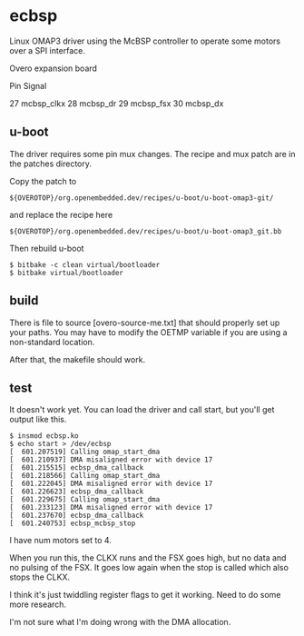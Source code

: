   ecbsp
=======

Linux OMAP3 driver using the McBSP controller to operate some motors over a
SPI interface.

Overo expansion board 

Pin	Signal

27	mcbsp_clkx
28	mcbsp_dr
29	mcbsp_fsx
30	mcbsp_dx


  u-boot
-------

The driver requires some pin mux changes. The recipe and mux patch are in the
patches directory. 

Copy the patch to 

	${OVEROTOP}/org.openembedded.dev/recipes/u-boot/u-boot-omap3-git/

and replace the recipe here

	${OVEROTOP}/org.openembedded.dev/recipes/u-boot/u-boot-omap3_git.bb


Then rebuild u-boot

	$ bitbake -c clean virtual/bootloader
	$ bitbake virtual/bootloader


  build
-------

There is file to source [overo-source-me.txt] that should properly set up
your paths. You may have to modify the OETMP variable if you are using a 
non-standard location. 

After that, the makefile should work.


  test
-------

It doesn't work yet. You can load the driver and call start, but you'll get
output like this.

	$ insmod ecbsp.ko
	$ echo start > /dev/ecbsp
	[  601.207519] Calling omap_start_dma
	[  601.210937] DMA misaligned error with device 17
	[  601.215515] ecbsp_dma_callback
	[  601.218566] Calling omap_start_dma
	[  601.222045] DMA misaligned error with device 17
	[  601.226623] ecbsp_dma_callback
	[  601.229675] Calling omap_start_dma
	[  601.233123] DMA misaligned error with device 17
	[  601.237670] ecbsp_dma_callback
	[  601.240753] ecbsp_mcbsp_stop


I have num motors set to 4.

When you run this, the CLKX runs and the FSX goes high, but no data and
no pulsing of the FSX. It goes low again when the stop is called which also
stops the CLKX.

I think it's just twiddling register flags to get it working. Need to do some
more research.

I'm not sure what I'm doing wrong with the DMA allocation.

